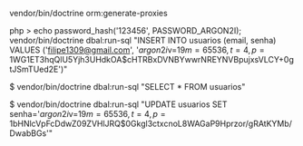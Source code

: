 vendor/bin/doctrine orm:generate-proxies

php > echo password_hash('123456', PASSWORD_ARGON2I);
vendor/bin/doctrine dbal:run-sql "INSERT INTO usuarios (email, senha) VALUES ('filipe1309@gmail.com', '$argon2i$v=19$m=65536,t=4,p=1$WG1ET3hqQlU5Yjh3UHdkOA$cHTRBxDVNBYwwrNREYNVBpujxsVLCY+0gtJSmTUed2E')"

$ vendor/bin/doctrine dbal:run-sql "SELECT * FROM usuarios"

$ vendor/bin/doctrine dbal:run-sql "UPDATE usuarios SET senha='$argon2i$v=19$m=65536,t=4,p=1$bHNlcVpFcDdwZ09ZVHlJRQ$0Gkgl3ctxcnoL8WAGaP9Hprzor/gRAtKYMb/DwabBGs'"